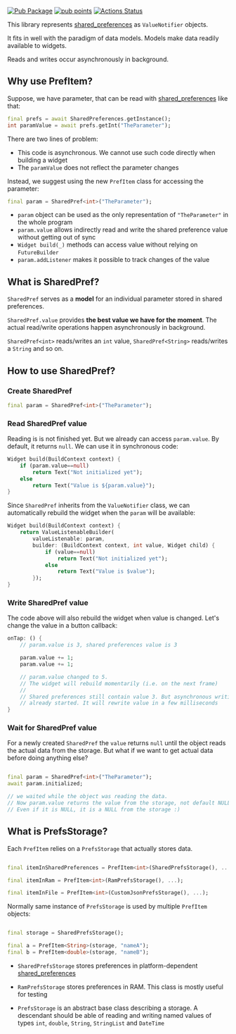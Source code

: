 [![Pub Package](https://img.shields.io/pub/v/prefnotifiers.svg)](https://pub.dev/packages/prefnotifiers)
[![pub points](https://badges.bar/prefnotifiers/pub%20points)](https://pub.dev/packages/prefnotifiers/score)
[![Actions Status](https://github.com/rtmigo/prefnotifiers.flutter/workflows/ci%20test/badge.svg?branch=master)](https://github.com/rtmigo/prefnotifiers.flutter/actions)

This library represents [shared_preferences](https://pub.dev/packages/shared_preferences) as `ValueNotifier` objects.

It fits in well with the paradigm of data models. Models make data readily available to widgets.

Reads and writes occur asynchronously in background.

## Why use PrefItem?

Suppose, we have parameter, that can be read with [shared_preferences](https://pub.dev/packages/shared_preferences) like that:

``` dart
final prefs = await SharedPreferences.getInstance();
int paramValue = await prefs.getInt("TheParameter");
```

There are two lines of problem:

- This code is asynchronous. We cannot use such code directly when building a widget
- The `paramValue` does not reflect the parameter changes

Instead, we suggest using the new `PrefItem` class for accessing the parameter:

``` dart
final param = SharedPref<int>("TheParameter");
```

- `param` object can be used as the only representation of `"TheParameter"` in the whole program
- `param.value` allows indirectly read and write the shared preference value without getting out of sync
- `Widget build(_)` methods can access value without relying on `FutureBuilder`
- `param.addListener` makes it possible to track changes of the value

## What is SharedPref?

`SharedPref` serves as a **model** for an individual parameter stored in shared preferences.

`SharedPref.value` provides **the best value we have for the moment**. The actual read/write operations happen asynchronously in background.

`SharedPref<int>` reads/writes an `int` value, `SharedPref<String>` reads/writes a `String` and so on.

## How to use SharedPref?

### Create SharedPref

```dart
final param = SharedPref<int>("TheParameter");
```

### Read SharedPref value

Reading is is not finished yet. But we already can access `param.value`. By default, it returns `null`.
We can use it in synchronous code:

``` dart
Widget build(BuildContext context) {
    if (param.value==null)
        return Text("Not initialized yet");
    else
        return Text("Value is ${param.value}");
}
```

Since `SharedPref` inherits from the `ValueNotifier` class, we can automatically rebuild the widget when the `param` will be available:

``` dart
Widget build(BuildContext context) {
    return ValueListenableBuilder(
        valueListenable: param,
        builder: (BuildContext context, int value, Widget child) {
            if (value==null)
                return Text("Not initialized yet");
            else
                return Text("Value is $value");
        });
}
```

### Write SharedPref value

The code above will also rebuild the widget when value is changed. Let's change the value in a button callback:

``` dart
onTap: () {
    // param.value is 3, shared preferences value is 3

    param.value += 1;
    param.value += 1;

    // param.value changed to 5.
    // The widget will rebuild momentarily (i.e. on the next frame)
    //
    // Shared preferences still contain value 3. But asynchronous writing
    // already started. It will rewrite value in a few milliseconds
}
```

### Wait for SharedPref value

For a newly created `SharedPref` the `value` returns `null` until the object reads the actual data from the storage.
But what if we want to get actual data before doing anything else?

``` dart

final param = SharedPref<int>("TheParameter");
await param.initialized;

// we waited while the object was reading the data.
// Now param.value returns the value from the storage, not default NULL.
// Even if it is NULL, it is a NULL from the storage :)

```

## What is PrefsStorage?

Each `PrefItem` relies on a `PrefsStorage` that actually stores data.

``` dart

final itemInSharedPreferences = PrefItem<int>(SharedPrefsStorage(), ...);

final itemInRam = PrefItem<int>(RamPrefsStorage(), ...);

final itemInFile = PrefItem<int>(CustomJsonPrefsStorage(), ...);

```

Normally same instance of `PrefsStorage` is used by multiple `PrefItem` objects:

```dart

final storage = SharedPrefsStorage();

final a = PrefItem<String>(storage, "nameA");
final b = PrefItem<double>(storage, "nameB");

```

- `SharedPrefsStorage` stores preferences in platform-dependent [shared_preferences](https://pub.dev/packages/shared_preferences)

- `RamPrefsStorage` stores preferences in RAM. This class is mostly useful for testing

- `PrefsStorage` is an abstract base class describing a storage. A descendant should be able of reading and writing
named values of types `int`, `double`, `String`, `StringList` and `DateTime`




